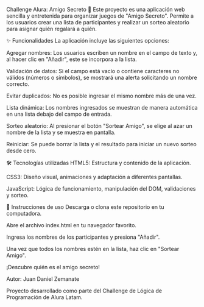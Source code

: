 Challenge Alura: Amigo Secreto 🎁
Este proyecto es una aplicación web sencilla y entretenida para organizar juegos de "Amigo Secreto". Permite a los usuarios crear una lista de participantes y realizar un sorteo aleatorio para asignar quién regalará a quién.

✨ Funcionalidades
La aplicación incluye las siguientes opciones:

Agregar nombres: Los usuarios escriben un nombre en el campo de texto y, al hacer clic en "Añadir", este se incorpora a la lista.

Validación de datos: Si el campo está vacío o contiene caracteres no válidos (números o símbolos), se mostrará una alerta solicitando un nombre correcto.

Evitar duplicados: No es posible ingresar el mismo nombre más de una vez.

Lista dinámica: Los nombres ingresados se muestran de manera automática en una lista debajo del campo de entrada.

Sorteo aleatorio: Al presionar el botón "Sortear Amigo", se elige al azar un nombre de la lista y se muestra en pantalla.

Reiniciar: Se puede borrar la lista y el resultado para iniciar un nuevo sorteo desde cero.

🛠️ Tecnologías utilizadas
HTML5: Estructura y contenido de la aplicación.

CSS3: Diseño visual, animaciones y adaptación a diferentes pantallas.

JavaScript: Lógica de funcionamiento, manipulación del DOM, validaciones y sorteo.

🚀 Instrucciones de uso
Descarga o clona este repositorio en tu computadora.

Abre el archivo index.html en tu navegador favorito.

Ingresa los nombres de los participantes y presiona "Añadir".

Una vez que todos los nombres estén en la lista, haz clic en "Sortear Amigo".

¡Descubre quién es el amigo secreto!

Autor: Juan Daniel Zemanate

Proyecto desarrollado como parte del Challenge de Lógica de Programación de Alura Latam.
